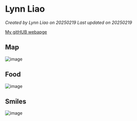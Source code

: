 # Lynn Liao


*Created by Lynn Liao on 20250219 Last updated on 20250219*

[My gitHUB webapge](https://github.com/Lynn-Liao) 


## Map
![image](https://github.com/user-attachments/assets/62c736a2-eefa-40eb-a6a3-570524b34c08)


## Food
![image](https://github.com/user-attachments/assets/bb44d6c8-ccbb-46b9-809f-19f15dfbdafe)


## Smiles 
![image](https://github.com/user-attachments/assets/a431bab8-d59b-436b-a381-d7ad8b7edf6c)
